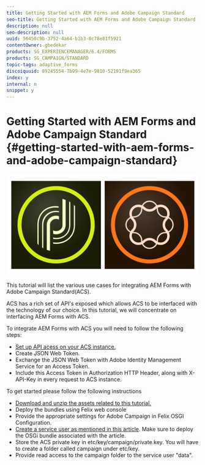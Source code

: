 ```yaml
---
title: Getting Started with AEM Forms and Adobe Campaign Standard
seo-title: Getting Started with AEM Forms and Adobe Campaign Standard
description: null
seo-description: null
uuid: 56450c9b-3752-4a64-b1b3-8c78e81f5921
contentOwner: gbedekar
products: SG_EXPERIENCEMANAGER/6.4/FORMS
products: SG_CAMPAIGN/STANDARD
topic-tags: adaptive_forms
discoiquuid: 89245554-7b99-4e7e-9810-52191f9ea365
index: y
internal: n
snippet: y
---
```


# Getting Started with AEM Forms and Adobe Campaign Standard {#getting-started-with-aem-forms-and-adobe-campaign-standard}

 ![formsandcampaign](assets/helpx-cards-forms.png)

This tutorial will list the various use cases for integrating AEM Forms with Adobe Campaign Standard(ACS).

ACS has a rich set of API's exposed which allows ACS to be interfaced with the technology of our choice. In this tutorial, we will concentrate on interfacing AEM Forms with ACS.

To integrate AEM Forms with ACS you will need to follow the following steps:

* [Set up API acess on your ACS instance.](https://docs.campaign.adobe.com/doc/standard/en/api/ACS_API.html#setting-up-api-access)
* Create JSON Web Token.
* Exchange the JSON Web Token with Adobe Identity Management Service for an Access Token.
* Include this Access Token in Authorization HTTP Header, along with X-API-Key in every request to ACS instance.

To get started please follow the following instructions

* [Download and unzip the assets related to this tutorial.](assets/osgibundles.zip)
* Deploy the bundles using Felix web console
* Provide the appropriate settings for Adobe Campaign in Felix OSGI Configuration.
* [Create a service user as mentioned in this article](/help/forms/adaptive-forms/service-user-tutorial-develop.md). Make sure to deploy the OSGi bundle associated with the article.
* Store the ACS private key in etc/key/campaign/private.key. You will have to create a folder called campaign under etc/key.
* Provide read access to the campaign folder to the service user "data".
